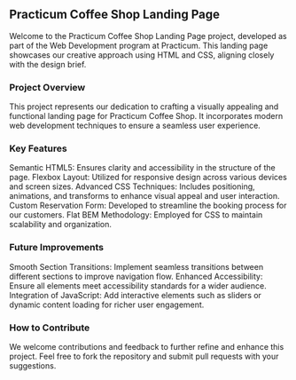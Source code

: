 ## Practicum Coffee Shop Landing Page
Welcome to the Practicum Coffee Shop Landing Page project, developed as part of the Web Development program at Practicum. This landing page showcases our creative approach using HTML and CSS, aligning closely with the design brief.

### Project Overview
This project represents our dedication to crafting a visually appealing and functional landing page for Practicum Coffee Shop. It incorporates modern web development techniques to ensure a seamless user experience.

### Key Features
Semantic HTML5: Ensures clarity and accessibility in the structure of the page.
Flexbox Layout: Utilized for responsive design across various devices and screen sizes.
Advanced CSS Techniques: Includes positioning, animations, and transforms to enhance visual appeal and user interaction.
Custom Reservation Form: Developed to streamline the booking process for our customers.
Flat BEM Methodology: Employed for CSS to maintain scalability and organization.

### Future Improvements
Smooth Section Transitions: Implement seamless transitions between different sections to improve navigation flow.
Enhanced Accessibility: Ensure all elements meet accessibility standards for a wider audience.
Integration of JavaScript: Add interactive elements such as sliders or dynamic content loading for richer user engagement.

### How to Contribute
We welcome contributions and feedback to further refine and enhance this project. Feel free to fork the repository and submit pull requests with your suggestions.
